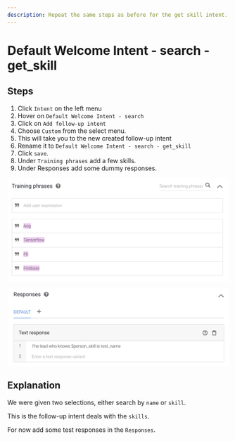 ```yaml
---
description: Repeat the same steps as before for the get skill intent.
---
```


# Default Welcome Intent - search - get\_skill

## Steps

1. Click `Intent` on the left menu
2. Hover on `Default Welcome Intent - search`
3. Click on `Add follow-up intent`
4. Choose `Custom` from the select menu.
5. This will take you to the new created follow-up intent
6. Rename it to `Default Welcome Intent - search - get_skill`
7. Click `save`.
8. Under `Training phrases` add a few skills.
9. Under Responses add some dummy responses.

![Training Phrases](.gitbook/assets/screen-shot-2018-07-18-at-06.15.59.png)

![Responses](.gitbook/assets/screen-shot-2018-07-18-at-06.16.06.png)

## Explanation

We were given two selections, either search by `name` or `skill`.

This is the follow-up intent deals with the `skills`.

For now add some test responses in the `Responses`.

